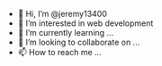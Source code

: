 - 👋 Hi, I’m @jeremy13400
- 👀 I’m interested in web development 
- 🌱 I’m currently learning ...
- 💞️ I’m looking to collaborate on ...
- 📫 How to reach me ...

<!---
jeremy13400/jeremy13400 is a ✨ special ✨ repository because its `README.md` (this file) appears on your GitHub profile.
You can click the Preview link to take a look at your changes.
--->
